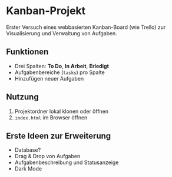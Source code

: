 # Kanban-Projekt

Erster Versuch eines webbasierten Kanban-Board (wie Trello) zur Visualisierung und Verwaltung von Aufgaben.

## Funktionen

- Drei Spalten: **To Do**, **In Arbeit**, **Erledigt**
- Aufgabenbereiche (`tasks`) pro Spalte
- Hinzufügen neuer Aufgaben

## Nutzung

1. Projektordner lokal klonen oder öffnen
2. `index.html` im Browser öffnen

## Erste Ideen zur Erweiterung

- Database?
- Drag & Drop von Aufgaben
- Aufgabenbeschreibung und Statusanzeige
- Dark Mode